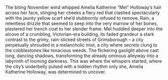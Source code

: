 The biting November wind whipped Amelia Katherine “Mel” Holloway’s hair across her face, stinging her cheeks a fiery red that clashed spectacularly with the jaunty yellow scarf she’d stubbornly refused to remove.  Rain, a relentless drizzle that seemed to seep into the very marrow of her bones, plastered her trench coat to her slender frame.  Mel huddled deeper into the alcove of a crumbling, Victorian-era building, its faded grandeur a stark contrast to the grimy, rain-slicked streets of Grimsborough – a city perpetually shrouded in a melancholic mist, a city where secrets clung to the cobblestones like tenacious weeds.  The flickering gaslight above cast long, dancing shadows, transforming the already ominous alleyway into a labyrinth of looming darkness. This was where the whispers started, where the city’s underbelly pulsed with a hidden rhythm only she, Amelia Katherine Holloway, was determined to uncover.
